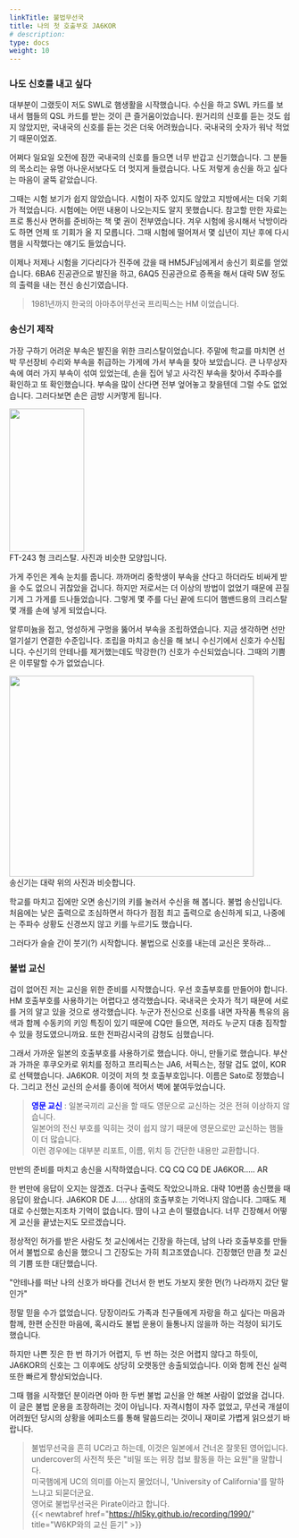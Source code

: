 ```yaml
---
linkTitle: 불법무선국
title: 나의 첫 호출부호 JA6KOR
# description: 
type: docs
weight: 10
---
```


### 나도 신호를 내고 싶다
대부분이 그랬듯이 저도 SWL로 햄생활을 시작했습니다. 수신을 하고 SWL 카드를 보내서 햄들의 QSL 카드를 받는 것이 큰 즐거움이었습니다. 원거리의 신호를 듣는 것도 쉽지 않았지만, 국내국의 신호를 듣는 것은 더욱 어려웠습니다. 국내국의 숫자가 워낙 적었기 때문이었죠.

어쩌다 일요일 오전에 잠깐 국내국의 신호를 들으면 너무 반갑고 신기했습니다. 그 분들의 목소리는 유명 아나운서보다도 더 멋지게 들렸습니다. 나도 저렇게 송신을 하고 싶다는 마음이 굴뚝 같았습니다.

그때는 시험 보기가 쉽지 않았습니다. 시험이 자주 있지도 않았고 지방에서는 더욱 기회가 적었습니다. 시험에는 어떤 내용이 나오는지도 알지 못했습니다. 참고할 만한 자료는 프로 통신사 면허를 준비하는 책 몇 권이 전부였습니다. 겨우 시험에 응시해서 낙방이라도 하면 언제 또 기회가 올 지 모릅니다. 그때 시험에 떨어져서 몇 십년이 지난 후에 다시 햄을 시작했다는 얘기도 들었습니다.

이제나 저제나 시험을 기다리다가 진주에 갔을 때 HM5JF님에게서 송신기 회로를 얻었습니다. 6BA6 진공관으로 발진을 하고, 6AQ5 진공관으로 증폭을 해서 대략 5W 정도의 출력을 내는 전신 송신기였습니다.

> 1981년까지 한국의 아마추어무선국 프리픽스는 HM 이었습니다.

### 송신기 제작
가장 구하기 어려운 부속은 발진을 위한 크리스탈이었습니다. 주말에 학교를 마치면 선박 무선장비 수리와 부속을 취급하는 가게에 가서 부속을 찾아 보았습니다. 큰 나무상자 속에 여러 가지 부속이 섞여 있었는데, 손을 집어 넣고 사각진 부속을 찾아서 주파수를 확인하고 또 확인했습니다. 부속을 많이 산다면 전부 엎어놓고 찾을텐데 그럴 수도 없었습니다. 그러다보면 손은 금방 시커멓게 됩니다.

<img src="/about/img/ft-243.png" style="width:134px;height:256"><br>
FT-243 형 크리스탈. 사진과 비슷한 모양입니다.

가게 주인은 계속 눈치를 줍니다. 까까머리 중학생이 부속을 산다고 하더라도 비싸게 받을 수도 없으니 귀찮았을 겁니다. 하지만 저로서는 더 이상의 방법이 없었기 때문에 끈질기게 그 가게를 드나들었습니다. 그렇게 몇 주를 다닌 끝에 드디어 햄밴드용의 크리스탈 몇 개를 손에 넣게 되었습니다.

알루미늄을 접고, 엉성하게 구멍을 뚫어서 부속을 조립하였습니다. 지금 생각하면 선만 얼기설기 연결한 수준입니다. 조립을 마치고 송신을 해 보니 수신기에서 신호가 수신됩니다. 수신기의 안테나를 제거했는데도 막강한(?) 신호가 수신되었습니다. 그때의 기쁨은 이루말할 수가 없었습니다.

<img src="/about/img/xtal_tx.png" style="width:438px;height:359"><br>
송신기는 대략 위의 사진과 비슷합니다.

학교를 마치고 집에만 오면 송신기의 키를 눌러서 수신을 해 봅니다. 불법 송신입니다. 처음에는 낮은 출력으로 조심하면서 하다가 점점 최고 출력으로 송신하게 되고, 나중에는 주파수 상황도 신경쓰지 않고 키를 누르기도 했습니다.

그러다가 슬슬 간이 붓기(?) 시작합니다. 불법으로 신호를 내는데 교신은 못하랴...

### 불법 교신
겁이 없어진 저는 교신을 위한 준비를 시작했습니다. 우선 호출부호를 만들어야 합니다. HM 호출부호를 사용하기는 어렵다고 생각했습니다. 국내국은 숫자가 적기 때문에 서로를 거의 알고 있을 것으로 생각했습니다. 누군가 전신으로 신호를 내면 자작품 특유의 음색과 함께 수동키의 키잉 특징이 있기 때문에 CQ만 들으면, 저라도 누군지 대충 짐작할 수 있을 정도였으니까요. 또한 전파감시국의 감청도 심했습니다.

그래서 가까운 일본의 호출부호를 사용하기로 했습니다. 아니, 만들기로 했습니다. 부산과 가까운 후쿠오카로 위치를 정하고 프리픽스는 JA6, 서픽스는, 정말 겁도 없이, KOR로 선택했습니다. JA6KOR. 이것이 저의 첫 호출부호입니다. 이름은 Sato로 정했습니다. 그리고 전신 교신의 순서를 종이에 적어서 벽에 붙여두었습니다.

> <span style="color:blue">**영문 교신**</span> : 일본국끼리 교신을 할 때도 영문으로 교신하는 것은 전혀 이상하지 않습니다.<br>
> 일본어의 전신 부호를 익히는 것이 쉽지 않기 때문에 영문으로만 교신하는 햄들이 더 많습니다.<br>
> 이런 경우에는 대부분 리포트, 이름, 위치 등 간단한 내용만 교환합니다.

만반의 준비를 마치고 송신을 시작하였습니다. CQ CQ CQ DE JA6KOR..... AR

한 번만에 응답이 오지는 않겠죠. 더구나 출력도 작았으니까요. 대략 10번쯤 송신했을 때 응답이 왔습니다. JA6KOR DE J..... 상대의 호출부호는 기억나지 않습니다. 그때도 제대로 수신했는지조차 기억이 없습니다. 땀이 나고 손이 떨렸습니다. 너무 긴장해서 어떻게 교신을 끝냈는지도 모르겠습니다.

정상적인 허가를 받은 사람도 첫 교신에서는 긴장을 하는데, 남의 나라 호출부호를 만들어서 불법으로 송신을 했으니 그 긴장도는 가히 최고조였습니다. 긴장했던 만큼 첫 교신의 기쁨 또한 대단했습니다.

"안테나를 떠난 나의 신호가 바다를 건너서 한 번도 가보지 못한 먼(?) 나라까지 갔단 말인가"

정말 믿을 수가 없었습니다. 당장이라도 가족과 친구들에게 자랑을 하고 싶다는 마음과 함께, 한편 순진한 마음에, 혹시라도 불법 운용이 들통나지 않을까 하는 걱정이 되기도 했습니다.

하지만 나쁜 짓은 한 번 하기가 어렵지, 두 번 하는 것은 어렵지 않다고 하듯이, JA6KOR의 신호는 그 이후에도 상당히 오랫동안 송출되었습니다. 이와 함께 전신 실력 또한 빠르게 향상되었습니다.

그때 햄을 시작했던 분이라면 아마 한 두번 불법 교신을 안 해본 사람이 없었을 겁니다. 이 글은 불법 운용을 조장하려는 것이 아닙니다. 자격시험이 자주 없었고, 무선국 개설이 어려웠던 당시의 상황을 에피소드를 통해 말씀드리는 것이니 재미로 가볍게 읽으셨기 바랍니다.

> 불법무선국을 흔히 UC라고 하는데, 이것은 일본에서 건너온 잘못된 영어입니다.<br>
> undercover의 사전적 뜻은 "비밀 또는 위장 첩보 활동을 하는 요원"을 말합니다.<br>
> 미국햄에게 UC의 의미를 아는지 물었더니, 'University of California'를 말하느냐고 되묻더군요.<br>
> 영어로 불법무선국은 Pirate이라고 합니다.<br>
> {{< newtabref href="https://hl5ky.github.io/recording/1990/" title="W6KP와의 교신 듣기" >}} 

